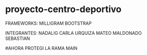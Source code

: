 # proyecto-centro-deportivo
FRAMEWORKS:
MILLIGRAM
BOOTSTRAP

INTEGRANTES:
NADALIG CARLA
URQUIZA MATEO
MALDONADO SEBASTIAN

#AHORA PROTEGI LA RAMA MAIN
